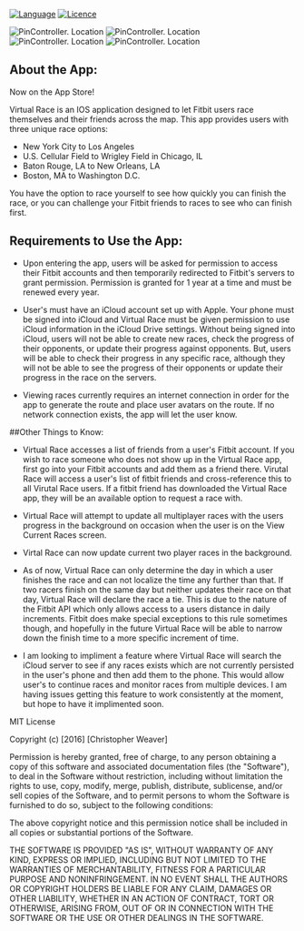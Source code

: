 
[![Language](https://img.shields.io/badge/Swift-3.0-orange.svg?style=flat)](https://swift.org)
[![Licence](https://img.shields.io/dub/l/vibe-d.svg?maxAge=2592000)](https://opensource.org/licenses/MIT)

![PinController. Location](https://github.com/crweaver225/Virtual-Race/screenshots/p1.png)
![PinController. Location](https://github.com/crweaver225/Virtual-Race/screenshots/p2.jpg)
![PinController. Location](https://github.com/crweaver225/Virtual-Race/blob/master/screenshots/p3.png)
![PinController. Location](https://github.com/crweaver225/Virtual-Race/blob/master/screenshots/p4.png)

## About the App:

Now on the App Store!

Virtual Race is an IOS application designed to let Fitbit users race themselves and their friends across the map. This app provides users with three unique race options:

- New York City to Los Angeles
- U.S. Cellular Field to Wrigley Field in Chicago, IL
- Baton Rouge, LA to New Orleans, LA
- Boston, MA to Washington D.C.

You have the option to race yourself to see how quickly you can finish the race, or you can challenge your Fitbit friends to races to see who can finish first. 


## Requirements to Use the App:

- Upon entering the app, users will be asked for permission to access their Fitbit accounts and then temporarily redirected to Fitbit's servers to grant permission. Permission is granted for 1 year at a time and must be renewed every year.

- User's must have an iCloud account set up with Apple. Your phone must be signed into iCloud and Virtual Race must be given permission to use iCloud information in the iCloud Drive settings. Without being signed into iCloud, users will not be able to create new races, check the progress of their opponents, or update their progress against opponents. But, users will be able to check their progress in any specific race, although they will not be able to see the progress of their opponents or update their progress in the race on the servers. 

- Viewing races currently requires an internet connection in order for the app to generate the route and place user avatars on the route. If no network connection exists, the app will let the user know. 


##Other Things to Know:


- Virtual Race accesses a list of friends from a user's Fitbit account. If you wish to race someone who does not show up in the Virtual Race app, first go into your Fitbit accounts and add them as a friend there. Virutal Race will access a user's list of fitbit friends and cross-reference this to all Virutal Race users. If a fitbit friend has downloaded the Virtual Race app, they will be an available option to request a race with. 

- Virtual Race will attempt to update all multiplayer races with the users progress in the background on occasion when the user is on the View Current Races screen. 

- Virtal Race can now update current two player races in the background. 

- As of now, Virtual Race can only determine the day in which a user finishes the race and can not localize the time any further than that. If two racers finish on the same day but neither updates their race on that day, Virtual Race will declare the race a tie. This is due to the nature of the Fitbit API which only allows access to a users distance in daily increments. Fitbit does make special exceptions to this rule sometimes though, and hopefully in the future Virtual Race will be able to narrow down the finish time to a more specific increment of time. 

- I am looking to impliment a feature where Virtual Race will search the iCloud server to see if any races exists which are not currently persisted in the user's phone and then add them to the phone. This would allow user's to continue races and monitor races from multiple devices. I am having issues getting this feature to work consistently at the moment, but hope to have it implimented soon.  

MIT License

Copyright (c) [2016] [Christopher Weaver]

Permission is hereby granted, free of charge, to any person obtaining a copy
of this software and associated documentation files (the "Software"), to deal
in the Software without restriction, including without limitation the rights
to use, copy, modify, merge, publish, distribute, sublicense, and/or sell
copies of the Software, and to permit persons to whom the Software is
furnished to do so, subject to the following conditions:

The above copyright notice and this permission notice shall be included in all
copies or substantial portions of the Software.

THE SOFTWARE IS PROVIDED "AS IS", WITHOUT WARRANTY OF ANY KIND, EXPRESS OR
IMPLIED, INCLUDING BUT NOT LIMITED TO THE WARRANTIES OF MERCHANTABILITY,
FITNESS FOR A PARTICULAR PURPOSE AND NONINFRINGEMENT. IN NO EVENT SHALL THE
AUTHORS OR COPYRIGHT HOLDERS BE LIABLE FOR ANY CLAIM, DAMAGES OR OTHER
LIABILITY, WHETHER IN AN ACTION OF CONTRACT, TORT OR OTHERWISE, ARISING FROM,
OUT OF OR IN CONNECTION WITH THE SOFTWARE OR THE USE OR OTHER DEALINGS IN THE
SOFTWARE.
